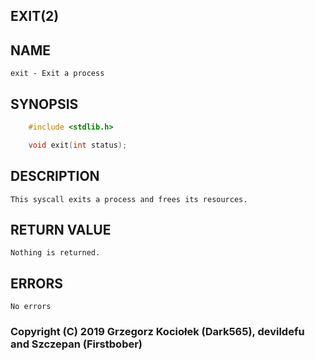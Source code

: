 ## EXIT(2)

## NAME
	exit - Exit a process

## SYNOPSIS
```c
	#include <stdlib.h>

	void exit(int status);
```

## DESCRIPTION
	This syscall exits a process and frees its resources.

## RETURN VALUE
	Nothing is returned.

## ERRORS
	No errors

### Copyright (C) 2019 Grzegorz Kociołek (Dark565), devildefu and Szczepan (Firstbober)
